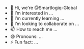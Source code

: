 - 👋 Hi, we're @Smartlogiq-Global
- 👀 I’m interested in ...
- 🌱 I’m currently learning ...
- 💞️ I’m looking to collaborate on ...
- 📫 How to reach me ...
- 😄 Pronouns: ...
- ⚡ Fun fact: ...

<!---
Smartlogiq-Global/Smartlogiq-Global is a ✨ special ✨ repository because its `README.md` (this file) appears on your GitHub profile.
You can click the Preview link to take a look at your changes.
--->
